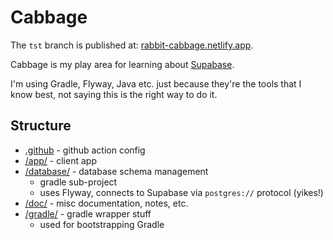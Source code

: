 # Cabbage

The `tst` branch is published at: 
[rabbit-cabbage.netlify.app](https://rabbit-cabbage.netlify.app/).

Cabbage is my play area for learning about 
[Supabase](https://github.com/supabase/supabase).

I'm using Gradle, Flyway, Java etc. just because they're the tools that I know 
best, not saying this is the right way to do it.

## Structure 

* [.github](/.github) - github action config
* [/app/](/app) - client app
* [/database/](/database) - database schema management
  * gradle sub-project 
  * uses Flyway, connects to Supabase via `postgres://` protocol (yikes!)
* [/doc/](/doc) - misc documentation, notes, etc.
* [/gradle/](/gradle) - gradle wrapper stuff
  * used for bootstrapping Gradle
  

